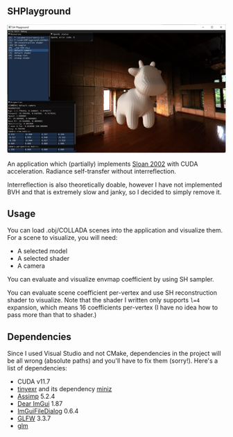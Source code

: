 ## SHPlayground

![Screenshot](screenshots/screenshot.jpg)

An application which (partially) implements [Sloan 2002](https://jankautz.com/publications/prtSIG02.pdf) with CUDA acceleration. Radiance self-transfer without interreflection.

Interreflection is also theoretically doable, however I have not implemented BVH and that is extremely slow and janky, so I decided to simply remove it. 

## Usage

You can load .obj/COLLADA scenes into the application and visualize them. For a scene to visualize, you will need:

- A selected model
- A selected shader
- A camera

You can evaluate and visualize envmap coefficient by using SH sampler.

You can evaluate scene coefficient per-vertex and use SH reconstruction shader to visualize. Note that the shader I written only supports `l=4` expansion, which means 16 coefficients per-vertex (I have no idea how to pass more than that to shader.)

## Dependencies

Since I used Visual Studio and not CMake, dependencies in the project will be all wrong (absolute paths) and you'll have to fix them (sorry!). Here's a list of dependencies:

- CUDA v11.7
- [tinyexr](https://github.com/syoyo/tinyexr) and its dependency [miniz](https://github.com/syoyo/tinyexr/tree/master/deps/miniz)
- [Assimp](https://github.com/assimp/assimp) 5.2.4
- [Dear ImGui](https://github.com/ocornut/imgui) 1.87
- [ImGuiFileDialog](https://github.com/aiekick/ImGuiFileDialog) 0.6.4
- [GLFW](https://github.com/glfw/glfw) 3.3.7
- [glm](https://github.com/g-truc/glm)
